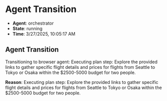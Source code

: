 # Agent Transition

- **Agent**: orchestrator
- **State**: running
- **Time**: 3/27/2025, 10:05:17 AM

## Agent Transition

Transitioning to browser agent: Executing plan step: Explore the provided links to gather specific flight details and prices for flights from Seattle to Tokyo or Osaka within the $2500-5000 budget for two people.

**Reason**: Executing plan step: Explore the provided links to gather specific flight details and prices for flights from Seattle to Tokyo or Osaka within the $2500-5000 budget for two people.

